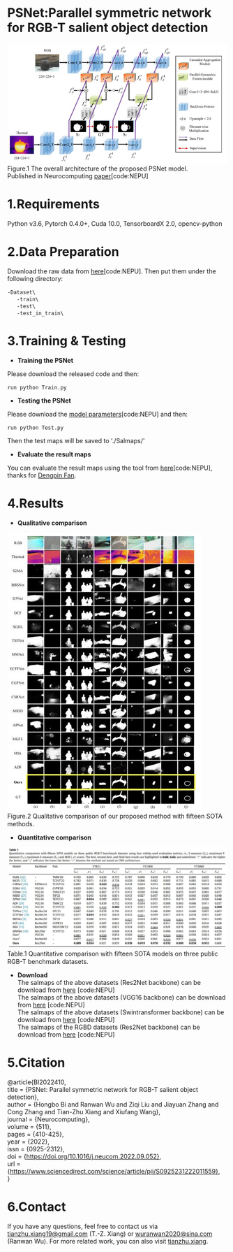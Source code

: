 # PSNet:Parallel symmetric network for RGB-T salient object detection  

![image](figs/overall.jpg)  
   Figure.1 The overall architecture of the proposed PSNet model.  
   Published in Neurocomputing [paper](https://pan.baidu.com/s/1SGejev1OEOGNuvcOObOJdg)[code:NEPU]
  
# 1.Requirements
Python v3.6, Pytorch 0.4.0+, Cuda 10.0, TensorboardX 2.0, opencv-python

# 2.Data Preparation
Download the raw data from [here](https://pan.baidu.com/s/1JtnzmNVp-W-68pwscQYM3g)[code:NEPU]. Then put them under the following directory:  

    -Dataset\   
       -train\  
       -test\  
       -test_in_train\
       
# 3.Training & Testing
* **Training the PSNet**  

Please download the released code and then:  
  
    run python Train.py  

* **Testing the PSNet**  

Please download the [model parameters](https://pan.baidu.com/s/11zsL2vBhCbNIa7X9QDG5Hw)[code:NEPU] and then:  

    run python Test.py  

Then the test maps will be saved to './Salmaps/'

* **Evaluate the result maps**  

You can evaluate the result maps using the tool from [here](https://pan.baidu.com/s/1gmckcn7FZuDP2ufiTM6qow)[code:NEPU], thanks for [Dengpin Fan](https://github.com/DengPingFan).

# 4.Results
* **Qualitative comparison**  

![image](figs/Qualitative_comparison.jpg)  
Figure.2 Qualitative comparison of our proposed method with ﬁfteen SOTA methods.  

* **Quantitative comparison** 

![image](figs/results.jpg)  
Table.1 Quantitative comparison with ﬁfteen SOTA models on three public RGB-T benchmark datasets.  

* **Download**   
The salmaps of the above datasets (Res2Net backbone) can be download from [here](https://pan.baidu.com/s/1pb4wnaAODqS1Aaa2BX1VoQ) [code:NEPU]  
The salmaps of the above datasets (VGG16 backbone) can be download from [here](https://pan.baidu.com/s/13qOnRSygeokEwBWnW4VKpA) [code:NEPU]  
The salmaps of the above datasets (Swintransformer backbone) can be download from [here](https://pan.baidu.com/s/10LY3P2rz3FLIIdtvuixhEw) [code:NEPU]  
The salmaps of the RGBD datasets (Res2Net backbone) can be download from [here](https://pan.baidu.com/s/1Biy4O21tUsE-3kwS1qqw-w) [code:NEPU]

# 5.Citation  
@article{BI2022410,  
title = {PSNet: Parallel symmetric network for RGB-T salient object detection},  
author = {Hongbo Bi and Ranwan Wu and Ziqi Liu and Jiayuan Zhang and Cong Zhang and Tian-Zhu Xiang and Xiufang Wang},  
journal = {Neurocomputing},  
volume = {511},  
pages = {410-425},  
year = {2022},  
issn = {0925-2312},  
doi = {https://doi.org/10.1016/j.neucom.2022.09.052},  
url = {https://www.sciencedirect.com/science/article/pii/S0925231222011559},  
}  

# 6.Contact  
If you have any questions, feel free to contact us via tianzhu.xiang19@gmail.com (T.-Z. Xiang) or wuranwan2020@sina.com (Ranwan Wu). For more related work, you can also visit [tianzhu.xiang](https://github.com/visionxiang).
 

